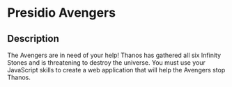 # Presidio Avengers
## Description
The Avengers are in need of your help! Thanos has gathered all six Infinity Stones and is threatening to destroy the universe. You must use your JavaScript skills to create a web application that will help the Avengers stop Thanos.

